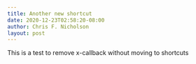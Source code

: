 ```yaml
---
title: Another new shortcut
date: 2020-12-23T02:58:20-08:00
author: Chris F. Nicholson
layout: post
---
```


This is a test to remove x-callback without moving to shortcuts 
